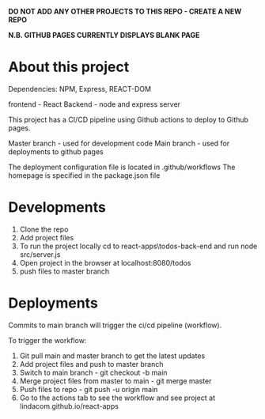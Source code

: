 **DO NOT ADD ANY OTHER PROJECTS TO THIS REPO - CREATE A NEW REPO**

**N.B. GITHUB PAGES CURRENTLY DISPLAYS BLANK PAGE**

About this project
==================

Dependencies: NPM, Express, REACT-DOM

frontend - React
Backend - node and express server

This project has a CI/CD pipeline using Github actions to deploy to Github pages.

Master branch - used for development code
Main branch - used for deployments to github pages

The deployment configuration file is located in .github/workflows
The homepage is specified in the package.json file

Developments
==============
1. Clone the repo
2. Add project files
3. To run the project locally cd to react-apps\todos-back-end and run node src/server.js
4. Open project in the browser at localhost:8080/todos
5. push files to master branch

Deployments
===========
Commits to main branch will trigger the ci/cd pipeline (workflow).

To trigger the workflow:
1. Git pull main and master branch to get the latest updates
2. Add project files and push to master branch
3. Switch to main branch - git checkout -b main
4. Merge project files from master to main - git merge master
5. Push files to repo - git push -u origin main
6. Go to the actions tab to see the workflow and see project at lindacom.github.io/react-apps

